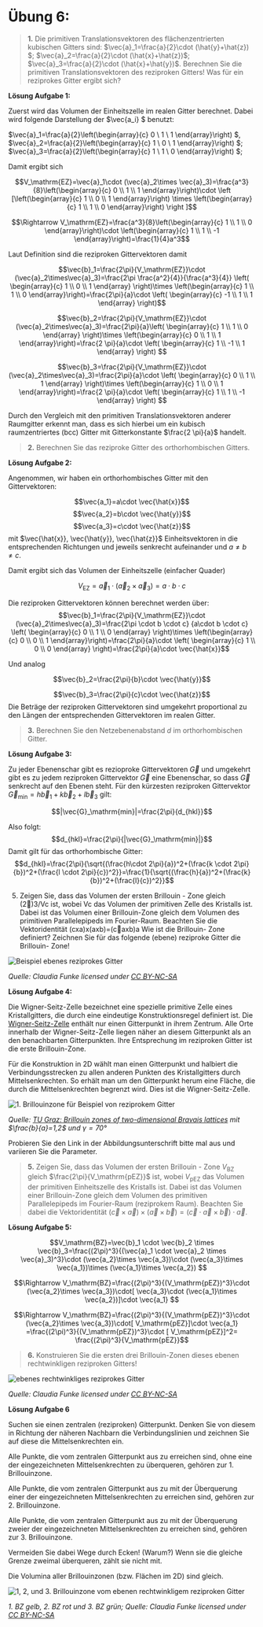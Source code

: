<!--
author:   Claudia Funke

email:    claudia.funke@physik.tu-freiberg.de

version:  0.0.1

language: de

narrator: Deutsch Female

comment:  Struktur der Materie Übung 6

import: https://raw.githubusercontent.com/liaTemplates/KekuleJS/master/README.md

-->




# Übung 6: 




> __1.__  Die primitiven Translationsvektoren des flächenzentrierten kubischen Gitters sind: $\vec{a}_1=\frac{a}{2}\cdot (\hat{y}+\hat{z}) $; $\vec{a}_2=\frac{a}{2}\cdot (\hat{x}+\hat{z})$; $\vec{a}_3=\frac{a}{2}\cdot (\hat{x}+\hat{y})$. Berechnen Sie die primitiven Translationsvektoren des reziproken Gitters! Was für ein reziprokes Gitter ergibt sich?




**Lösung Aufgabe 1:**

Zuerst wird das Volumen der Einheitszelle im realen Gitter berechnet. Dabei wird folgende Darstellung der $\vec{a_i} $ benutzt:


$\vec{a}_1=\frac{a}{2}\left(\begin{array}{c} 0 \\ 1 \\ 1 \end{array}\right) $, $\vec{a}_2=\frac{a}{2}\left(\begin{array}{c} 1 \\ 0 \\ 1 \end{array}\right) $; $\vec{a}_3=\frac{a}{2}\left(\begin{array}{c} 1 \\ 1 \\ 0 \end{array}\right) $; 

Damit ergibt sich 



$$V_\mathrm{EZ}=\vec{a}_1\cdot (\vec{a}_2\times \vec{a}_3)=\frac{a^3}{8}\left(\begin{array}{c} 0 \\ 1 \\ 1 \end{array}\right)\cdot \left [\left(\begin{array}{c} 1 \\ 0 \\ 1 \end{array}\right) \times \left(\begin{array}{c} 1 \\ 1 \\ 0 \end{array}\right) \right ]$$

$$\Rightarrow V_\mathrm{EZ}=\frac{a^3}{8}\left(\begin{array}{c} 1 \\ 1 \\ 0 \end{array}\right)\cdot \left(\begin{array}{c} 1 \\ 1 \\ -1 \end{array}\right)=\frac{1}{4}a^3$$

Laut Definition sind die reziproken Gittervektoren damit 

$$\vec{b}_1=\frac{2\pi}{V_\mathrm{EZ}}\cdot (\vec{a}_2\times\vec{a}_3)=\frac{2\pi \frac{a^2}{4}}{\frac{a^3}{4}} \left( \begin{array}{c} 1 \\ 0 \\ 1 \end{array} \right)\times \left(\begin{array}{c} 1 \\ 1 \\ 0 \end{array}\right)=\frac{2\pi}{a}\cdot \left( \begin{array}{c} -1 \\ 1 \\ 1 \end{array} \right)$$


$$\vec{b}_2=\frac{2\pi}{V_\mathrm{EZ}}\cdot (\vec{a}_2\times\vec{a}_3)=\frac{2\pi}{a}\left( \begin{array}{c} 1 \\ 1 \\ 0 \end{array} \right)\times \left(\begin{array}{c} 0 \\ 1 \\ 1 \end{array}\right)=\frac{2 \pi}{a}\cdot \left( \begin{array}{c} 1 \\ -1 \\ 1 \end{array} \right)  $$

$$\vec{b}_3=\frac{2\pi}{V_\mathrm{EZ}}\cdot (\vec{a}_2\times\vec{a}_3)=\frac{2\pi}{a}\cdot \left( \begin{array}{c} 0 \\ 1 \\ 1 \end{array} \right)\times \left(\begin{array}{c} 1 \\ 0 \\ 1 \end{array}\right)=\frac{2 \pi}{a}\cdot \left( \begin{array}{c} 1 \\ 1 \\ -1 \end{array} \right)  $$

Durch den Vergleich mit den primitiven Translationsvektoren anderer Raumgitter erkennt man, dass
es sich hierbei um ein kubisch raumzentriertes (bcc) Gitter mit Gitterkonstante $\frac{2 \pi}{a}$ handelt.

> __2.__ Berechnen Sie das reziproke Gitter des orthorhombischen Gitters.

**Lösung Aufgabe 2:**

Angenommen, wir haben ein orthorhombisches Gitter mit den Gittervektoren:

$$\vec{a_1}=a\cdot \vec{\hat{x}}$$
$$\vec{a_2}=b\cdot \vec{\hat{y}}$$
$$\vec{a_3}=c\cdot \vec{\hat{z}}$$
 mit $\vec{\hat{x}}, \vec{\hat{y}}, \vec{\hat{z}}$ Einheitsvektoren in die entsprechenden Richtungen und jeweils senkrecht aufeinander und $a\ne b\ne c$. 
 
Damit ergibt sich das Volumen der Einheitszelle (einfacher Quader)

$$V_\mathrm{EZ}=\vec{a}_1\cdot (\vec{a}_2\times \vec{a}_3)=a\cdot b\cdot c$$

Die reziproken Gittervektoren können berechnet werden über:
$$\vec{b}_1=\frac{2\pi}{V_\mathrm{EZ}}\cdot (\vec{a}_2\times\vec{a}_3)=\frac{2\pi \cdot b \cdot c} {a\cdot b \cdot c} \left( \begin{array}{c} 0 \\ 1 \\ 0 \end{array} \right)\times \left(\begin{array}{c} 0 \\ 0 \\ 1 \end{array}\right)=\frac{2\pi}{a}\cdot \left( \begin{array}{c} 1 \\ 0 \\ 0 \end{array} \right)=\frac{2\pi}{a}\cdot \vec{\hat{x}}$$

Und analog 

$$\vec{b}_2=\frac{2\pi}{b}\cdot \vec{\hat{y}}$$

   $$\vec{b}_3=\frac{2\pi}{c}\cdot \vec{\hat{z}}$$
Die Beträge der reziproken Gittervektoren sind umgekehrt proportional zu den Längen der entsprechenden Gittervektoren im realen Gitter.

> __3.__  Berechnen Sie den Netzebenenabstand $d$ im orthorhombischen Gitter.

**Lösung Aufgabe 3:**

Zu jeder Ebenenschar gibt es rezioproke Gittervektoren $\vec{G}$ und umgekehrt gibt es zu jedem reziproken Gittervektor $\vec{G}$ eine Ebenenschar, so dass $\vec{G}$ senkrecht auf den Ebenen steht. Für den kürzesten reziproken Gittervektor $\vec{G}_\mathrm{min}=h\vec{b}_1+k\vec{b}_2+l\vec{b}_3$ gilt:

$$|\vec{G}_\mathrm{min}|=\frac{2\pi}{d_{hkl}}$$

Also folgt:
$$d_{hkl}=\frac{2\pi}{|\vec{G}_\mathrm{min}|}$$
Damit gilt für das orthorhombische Gitter:
$$d_{hkl}=\frac{2\pi}{\sqrt{(\frac{h\cdot 2\pi}{a})^2+(\frac{k \cdot 2\pi}{b})^2+(\frac{l \cdot 2\pi}{c})^2}}=\frac{1}{\sqrt{(\frac{h}{a})^2+(\frac{k}{b})^2+(\frac{l}{c})^2}}$$


5.	Zeigen Sie, dass das Volumen der ersten Brillouin - Zone gleich (2)3/Vc ist, wobei Vc das Volumen der primitiven Zelle des Kristalls ist. Dabei ist das Volumen einer Brillouin-Zone gleich dem Volumen des primitiven Parallelepipeds im Fourier-Raum. Beachten Sie die Vektoridentität (cxa)x(axb)=(caxb)a Wie ist die Brillouin- Zone definiert? Zeichnen Sie für das folgende (ebene) reziproke Gitter die Brillouin- Zone!


![Beispiel ebenes reziprokes Gitter](media/ebenesrezGitter.png)

*Quelle:  Claudia Funke licensed under [CC BY-NC-SA ](https://creativecommons.org/licenses/by-nc-sa/4.0/)*

**Lösung Aufgabe 4:**

Die Wigner-Seitz-Zelle bezeichnet eine spezielle primitive Zelle eines Kristallgitters, die durch eine eindeutige Konstruktionsregel definiert ist. Die [Wigner-Seitz-Zelle](https://de.wikipedia.org/wiki/Wigner-Seitz-Zelle) enthält nur einen Gitterpunkt in ihrem Zentrum. Alle Orte innerhalb der Wigner-Seitz-Zelle liegen näher an diesem Gitterpunkt als an den benachbarten Gitterpunkten. Ihre Entsprechung im reziproken Gitter ist die erste Brillouin-Zone.

Für die Konstruktion in 2D wählt man einen Gitterpunkt und halbiert die Verbindungsstrecken zu allen anderen Punkten des Kristallgitters durch Mittelsenkrechten. So erhält man um den Gitterpunkt herum eine Fläche, die durch die Mittelsenkrechten begrenzt wird. Dies ist die Wigner-Seitz-Zelle. 

![1. Brillouinzone für Beispiel von reziprokem Gitter](media/BZebenesrezGitter.png)

*Quelle:  [TU Graz: Brillouin zones of two-dimensional Bravais lattices](http://lampx.tugraz.at/~hadley/ss2/fermisurface/2d_fermisurface/2dBz.php ) mit $\frac{b}{a}=1,2$ und $\gamma =70°$*

Probieren Sie den Link in der Abbildungsunterschrift bitte mal aus und variieren Sie die Parameter.


> __5.__	Zeigen Sie, dass das Volumen der ersten Brillouin - Zone $V_\mathrm{BZ}$ gleich $\frac{2\pi}{V_\mathrm{pEZ}}$ ist, wobei $V_\mathrm{pEZ}$ das Volumen der primitiven Einheitszelle des Kristalls ist. Dabei ist das Volumen einer Brillouin-Zone gleich dem Volumen des primitiven Parallelepipeds im Fourier-Raum (reziprokem Raum). Beachten Sie dabei die Vektoridentität $(\vec{c} \times\vec{a})\times (\vec{a}  \times\vec{b})=(\vec{c} \cdot\vec{a}\times \vec{b} ) \cdot\vec{a}$. 

**Lösung Aufgabe 5:**

$$V_\mathrm{BZ}=\vec{b}_1 \cdot \vec{b}_2 \times \vec{b}_3=\frac{(2\pi)^3}{(\vec{a}_1 \cdot \vec{a}_2 \times \vec{a}_3)^3}\cdot (\vec{a_2}\times \vec{a_3})\cdot (\vec{a_3}\times \vec{a_1})\times (\vec{a_1}\times \vec{a_2}) $$

$$\Rightarrow V_\mathrm{BZ}=\frac{(2\pi)^3}{(V_\mathrm{pEZ})^3}\cdot (\vec{a_2}\times \vec{a_3})\cdot[ \vec{a_3}\cdot (\vec{a_1}\times \vec{a_2})]\cdot \vec{a_1} $$

$$\Rightarrow V_\mathrm{BZ}=\frac{(2\pi)^3}{(V_\mathrm{pEZ})^3}\cdot (\vec{a_2}\times \vec{a_3})\cdot[ V_\mathrm{pEZ}]\cdot \vec{a_1} =\frac{(2\pi)^3}{(V_\mathrm{pEZ})^3}\cdot [ V_\mathrm{pEZ}]^2= \frac{(2\pi)^3}{V_\mathrm{pEZ}}$$


>__6.__ Konstruieren Sie die ersten drei Brillouin-Zonen dieses ebenen rechtwinkligen reziproken Gitters!

![ebenes rechtwinkliges reziprokes Gitter](media/rwGitter.png)

*Quelle:  Claudia Funke licensed under [CC BY-NC-SA ](https://creativecommons.org/licenses/by-nc-sa/4.0/)*

**Lösung Aufgabe 6**

Suchen sie einen zentralen (reziproken) Gitterpunkt. Denken Sie von diesem in Richtung der näheren Nachbarn die Verbindungslinien und zeichnen Sie auf diese die Mittelsenkrechten ein. 

Alle Punkte, die vom zentralen Gitterpunkt aus zu erreichen sind, ohne eine der eingezeichneten Mittelsenkrechten zu überqueren, gehören zur 1. Brillouinzone. 

Alle Punkte, die vom zentralen Gitterpunkt aus zu mit der Überquerung einer der eingezeichneten Mittelsenkrechten zu erreichen sind, gehören zur 2. Brillouinzone. 

Alle Punkte, die vom zentralen Gitterpunkt aus zu mit der Überquerung zweier der eingezeichneten Mittelsenkrechten zu erreichen sind, gehören zur 3. Brillouinzone. 

Vermeiden Sie dabei Wege durch Ecken! (Warum?)
Wenn sie die gleiche Grenze zweimal überqueren, zählt sie nicht mit.

Die Volumina aller Brillouinzonen (bzw. Flächen im 2D) sind gleich.

![1, 2, und 3. Brillouinzone vom ebenen rechtwinkligem reziproken Gitter](media/1-3BZ.png)


*1. BZ gelb, 2. BZ rot und 3. BZ grün; Quelle:  Claudia Funke licensed under [CC BY-NC-SA ](https://creativecommons.org/licenses/by-nc-sa/4.0/)*